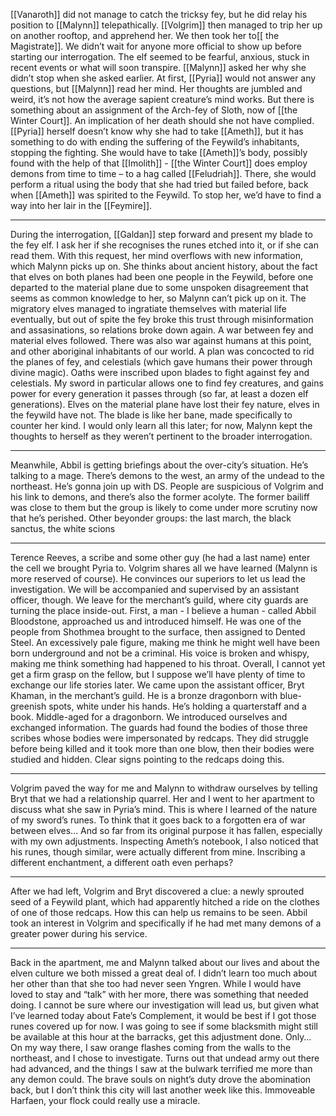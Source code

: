 [[Vanaroth]] did not manage to catch the tricksy fey, but he did relay his position to [[Malynn]] telepathically. [[Volgrim]] then managed to trip her up on another rooftop, and apprehend her. We then took her to[[ the Magistrate]].
We didn’t wait for anyone more official to show up before starting our interrogation.
The elf seemed to be fearful, anxious, stuck in recent events or what will soon transpire. [[Malynn]] asked her why she didn’t stop when she asked earlier. At first, [[Pyria]] would not answer any questions, but [[Malynn]] read her mind.
Her thoughts are jumbled and weird, it’s not how the average sapient creature’s mind works. But there is something about an assignment of the Arch-fey of Sloth, now of [[the Winter Court]]. An implication of her death should she not have complied.
[[Pyria]] herself doesn’t know why she had to take [[Ameth]], but it has something to do with ending the suffering of the Feywild’s inhabitants, stopping the fighting. She would have to take [[Ameth]]’s body, possibly found with the help of that [[Imolith]] - [[the Winter Court]] does employ demons from time to time – to a hag called [[Feludriah]]. There, she would perform a ritual using the body that she had tried but failed before, back when [[Ameth]] was spirited to the Feywild. To stop her, we’d have to find a way into her lair in the [[Feymire]].

---

During the interrogation, [[Galdan]] step forward and present my blade to the fey elf. I ask her if she recognises the runes etched into it, or if she can read them. With this request, her mind overflows with new information, which Malynn picks up on.
She thinks about ancient history, about the fact that elves on both planes had been one people in the Feywild, before one departed to the material plane due to some unspoken disagreement that seems as common knowledge to her, so Malynn can’t pick up on it. The migratory elves managed to ingratiate themselves with material life eventually, but out of spite the fey broke this trust through misinformation and assasinations, so relations broke down again. A war between fey and material elves followed. There was also war against humans at this point, and other aboriginal inhabitants of our world. A plan was concocted to rid the planes of fey, and celestials (which gave humans their power through divine magic). Oaths were inscribed upon blades to fight against fey and celestials. My sword in particular allows one to find fey creatures, and gains power for every generation it passes through (so far, at least a dozen elf generations). Elves on the material plane have lost their fey nature, elves in the feywild have not. The blade is like her bane, made specifically to counter her kind.
I would only learn all this later; for now, Malynn kept the thoughts to herself as they weren’t pertinent to the broader interrogation.

---

Meanwhile, Abbil is getting briefings about the over-city’s situation. He’s talking to a mage. There’s demons to the west, an army of the undead to the northeast. He’s gonna join up with DS. People are suspicious of Volgrim and his link to demons, and there’s also the former acolyte. The former bailiff was close to them but the group is likely to come under more scrutiny now that he’s perished.
Other beyonder groups: the last march, the black sanctus, the white scions

---

Terence Reeves, a scribe and some other guy (he had a last name) enter the cell we brought Pyria to. Volgrim shares all we have learned (Malynn is more reserved of course). He convinces our superiors to let us lead the investigation. We will be accompanied and supervised by an assistant officer, though. We leave for the merchant’s guild, where city guards are turning the place inside-out.
First, a man - I believe a human - called Abbil Bloodstone, approached us and introduced himself. He was one of the people from Shothmea brought to the surface, then assigned to Dented Steel. An excessively pale figure, making me think he might well have been born underground and not be a criminal. His voice is broken and whispy, making me think something had happened to his throat. Overall, I cannot yet get a firm grasp on the fellow, but I suppose we’ll have plenty of time to exchange our life stories later.
We came upon the assistant officer, Bryt Khaman, in the merchant’s guild. He is a bronze dragonborn with blue-greenish spots, white under his hands. He’s holding a quarterstaff and a book. Middle-aged for a dragonborn. We introduced ourselves and exchanged information.
The guards had found the bodies of those three scribes whose bodies were impersonated by redcaps. They did struggle before being killed and it took more than one blow, then their bodies were studied and hidden. Clear signs pointing to the redcaps doing this.

---

Volgrim paved the way for me and Malynn to withdraw ourselves by telling Bryt that we had a relationship quarrel. Her and I went to her apartment to discuss what she saw in Pyria’s mind. This is where I learned of the nature of my sword’s runes. To think that it goes back to a forgotten era of war between elves… And so far from its original purpose it has fallen, especially with my own adjustments.
Inspecting Ameth’s notebook, I also noticed that his runes, though similar, were actually different from mine. Inscribing a different enchantment, a different oath even perhaps?

---

After we had left, Volgrim and Bryt discovered a clue: a newly sprouted seed of a Feywild plant, which had apparently hitched a ride on the clothes of one of those redcaps. How this can help us remains to be seen. Abbil took an interest in Volgrim and specifically if he had met many demons of a greater power during his service.

---

Back in the apartment, me and Malynn talked about our lives and about the elven culture we both missed a great deal of. I didn’t learn too much about her other than that she too had never seen Yngren. While I would have loved to stay and “talk” with her more, there was something that needed doing. I cannot be sure where our investigation will lead us, but given what I’ve learned today about Fate’s Complement, it would be best if I got those runes covered up for now. I was going to see if some blacksmith might still be available at this hour at the barracks, get this adjustment done. Only… On my way there, I saw orange flashes coming from the walls to the northeast, and I chose to investigate. Turns out that undead army out there had advanced, and the things I saw at the bulwark terrified me more than any demon could. The brave souls on night’s duty drove the abomination back, but I don’t think this city will last another week like this.
Immoveable Harfaen, your flock could really use a miracle.